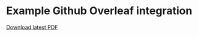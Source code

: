# Example Github Overleaf integration

[Download latest PDF](https://nightly.link/zonca/overleaf_github/workflows/build_latex/main/PDF.zip)
